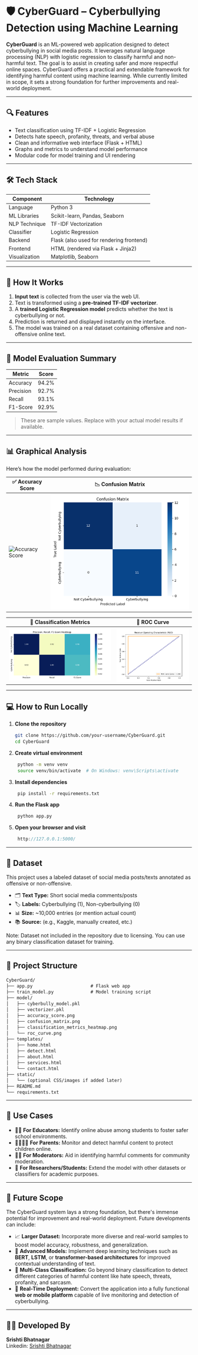# 🛡️ CyberGuard – Cyberbullying Detection using Machine Learning

**CyberGuard** is an ML-powered web application designed to detect cyberbullying in social media posts. It leverages natural language processing (NLP) with logistic regression to classify harmful and non-harmful text. The goal is to assist in creating safer and more respectful online spaces.
 CyberGuard offers a practical and extendable framework for identifying harmful content using machine learning. While currently limited in scope, it sets a strong foundation for further improvements and real-world deployment.
 
---

## 🔍 Features

- Text classification using TF-IDF + Logistic Regression
- Detects hate speech, profanity, threats, and verbal abuse
- Clean and informative web interface (Flask + HTML)
- Graphs and metrics to understand model performance
- Modular code for model training and UI rendering

---

## 🛠️ Tech Stack

| Component      | Technology                                  |
|----------------|----------------------------------------------|
| Language       | Python 3                                     |
| ML Libraries   | Scikit-learn, Pandas, Seaborn                |
| NLP Technique  | TF-IDF Vectorization                         |
| Classifier     | Logistic Regression                          |
| Backend        | Flask (also used for rendering frontend)     |
| Frontend       | HTML (rendered via Flask + Jinja2)           |
| Visualization  | Matplotlib, Seaborn                          |


---

## 🚀 How It Works

1. **Input text** is collected from the user via the web UI.
2. Text is transformed using a **pre-trained TF-IDF vectorizer**.
3. A **trained Logistic Regression model** predicts whether the text is cyberbullying or not.
4. Prediction is returned and displayed instantly on the interface.
5. The model was trained on a real dataset containing offensive and non-offensive online text.

---

## 🧪 Model Evaluation Summary

| Metric      | Score    |
|-------------|----------|
| Accuracy    | 94.2%    |
| Precision   | 92.7%    |
| Recall      | 93.1%    |
| F1-Score    | 92.9%    |

> These are sample values. Replace with your actual model results if available.

---

## 📊 Graphical Analysis

Here’s how the model performed during evaluation:

| ✅ Accuracy Score | 📉 Confusion Matrix |
|------------------|---------------------|
| ![Accuracy Score](model/accuracy_score.png) | ![Confusion Matrix](confusion_matrix.png) |

| 🧮 Classification Metrics | 🧬 ROC Curve |
|---------------------------|--------------|
| ![Classification Metrics](heatmap.png) | ![ROC Curve](ROCgraph.png) |

--- 

## 💻 How to Run Locally

1. **Clone the repository**
   ```bash
   git clone https://github.com/your-username/CyberGuard.git
   cd CyberGuard
2. **Create virtual environment**
   ```bash
    python -m venv venv
    source venv/bin/activate  # On Windows: venv\Scripts\activate

3. **Install dependencies**
   ```bash
    pip install -r requirements.txt

4. **Run the Flask app**
   ```bash
    python app.py
   
5. **Open your browser and visit**
   ```cpp
    http://127.0.0.1:5000/

---

## 🧠 Dataset

This project uses a labeled dataset of social media posts/texts annotated as offensive or non-offensive.

- 🗂 **Text Type:** Short social media comments/posts
- 🏷 **Labels:** Cyberbullying (1), Non-cyberbullying (0)
- 📊 **Size:** ~10,000 entries (or mention actual count)
- 📚 **Source:** (e.g., Kaggle, manually created, etc.)

Note: Dataset not included in the repository due to licensing. You can use any binary classification dataset for training.

---

## 📁 Project Structure

```
CyberGuard/
├── app.py                      # Flask web app
├── train_model.py              # Model training script
├── model/
│   ├── cyberbully_model.pkl
│   ├── vectorizer.pkl
│   ├── accuracy_score.png
│   ├── confusion_matrix.png
│   ├── classification_metrics_heatmap.png
│   └── roc_curve.png
├── templates/
│   ├── home.html
│   ├── detect.html
│   ├── about.html
│   ├── services.html
│   └── contact.html
├── static/
│   └── (optional CSS/images if added later)
├── README.md
└── requirements.txt

```

---

## 📌 Use Cases

- 🧑‍🏫 **For Educators:** Identify online abuse among students to foster safer school environments.
- 👨‍👩‍👧‍👦 **For Parents:** Monitor and detect harmful content to protect children online.
- 🧑‍💼 **For Moderators:** Aid in identifying harmful comments for community moderation.
- 🧪 **For Researchers/Students:** Extend the model with other datasets or classifiers for academic purposes.

---

## 🔄 Future Scope

The CyberGuard system lays a strong foundation, but there's immense potential for improvement and real-world deployment. Future developments can include:

- 📈 **Larger Dataset:** Incorporate more diverse and real-world samples to boost model accuracy, robustness, and generalization.
- 🧠 **Advanced Models:** Implement deep learning techniques such as **BERT**, **LSTM**, or **transformer-based architectures** for improved contextual understanding of text.
- 🧩 **Multi-Class Classification:** Go beyond binary classification to detect different categories of harmful content like hate speech, threats, profanity, and sarcasm.
- 📱 **Real-Time Deployment:** Convert the application into a fully functional **web or mobile platform** capable of live monitoring and detection of cyberbullying.

---

## 👨‍💻 Developed By

**Srishti Bhatnagar**  
Linkedin: [Srishti Bhatnagar](www.linkedin.com/in/srishti-bhatnagar-b59833269)  
